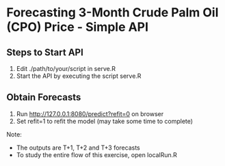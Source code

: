 # Forecasting 3-Month Crude Palm Oil (CPO) Price - Simple API

## Steps to Start API
1. Edit ./path/to/your/script in serve.R
2. Start the API by executing the script serve.R

## Obtain Forecasts
1. Run http://127.0.0.1:8080/predict?refit=0 on browser
2. Set refit=1 to refit the model (may take some time to complete)


Note:
* The outputs are T+1, T+2 and T+3 forecasts
* To study the entire flow of this exercise, open localRun.R
